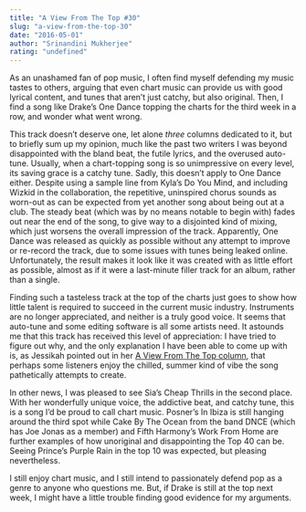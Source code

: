 ```yaml
---
title: "A View From The Top #30"
slug: "a-view-from-the-top-30"
date: "2016-05-01"
author: "Srinandini Mukherjee"
rating: "undefined"
---
```


As an unashamed fan of pop music, I often find myself defending my music tastes to others, arguing that even chart music can provide us with good lyrical content, and tunes that aren’t just catchy, but also original. Then, I find a song like Drake’s One Dance topping the charts for the third week in a row, and wonder what went wrong.

This track doesn’t deserve one, let alone _three_ columns dedicated to it, but to briefly sum up my opinion, much like the past two writers I was beyond disappointed with the bland beat, the futile lyrics, and the overused auto-tune. Usually, when a chart-topping song is so unimpressive on every level, its saving grace is a catchy tune. Sadly, this doesn’t apply to One Dance either. Despite using a sample line from Kyla’s Do You Mind, and including Wizkid in the collaboration, the repetitive, uninspired chorus sounds as worn-out as can be expected from yet another song about being out at a club. The steady beat (which was by no means notable to begin with) fades out near the end of the song, to give way to a disjointed kind of mixing, which just worsens the overall impression of the track. Apparently, One Dance was released as quickly as possible without any attempt to improve or re-record the track, due to some issues with tunes being leaked online. Unfortunately, the result makes it look like it was created with as little effort as possible, almost as if it were a last-minute filler track for an album, rather than a single.

Finding such a tasteless track at the top of the charts just goes to show how little talent is required to succeed in the current music industry. Instruments are no longer appreciated, and neither is a truly good voice. It seems that auto-tune and some editing software is all some artists need. It astounds me that this track has received this level of appreciation: I have tried to figure out why, and the only explanation I have been able to come up with is, as Jessikah pointed out in her [A View From The Top column](http://pearshapedexeter.com/a-view-from-the-top-28/), that perhaps some listeners enjoy the chilled, summer kind of vibe the song pathetically attempts to create.

In other news, I was pleased to see Sia’s Cheap Thrills in the second place. With her wonderfully unique voice, the addictive beat, and catchy tune, this is a song I’d be proud to call chart music. Posner’s In Ibiza is still hanging around the third spot while Cake By The Ocean from the band DNCE (which has Joe Jonas as a member) and Fifth Harmony’s Work From Home are further examples of how unoriginal and disappointing the Top 40 can be. Seeing Prince’s Purple Rain in the top 10 was expected, but pleasing nevertheless.

I still enjoy chart music, and I still intend to passionately defend pop as a genre to anyone who questions me. But, if Drake is still at the top next week, I might have a little trouble finding good evidence for my arguments.

